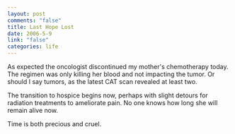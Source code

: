 ```yaml
--- 
layout: post
comments: "false"
title: Last Hope Lost
date: 2006-5-9
link: "false"
categories: life
---
```

As expected the oncologist discontinued my mother's chemotherapy today. The regimen was only killing her blood and not impacting the tumor. Or should I say tumors, as the latest CAT scan revealed at least two.

The transition to hospice begins now, perhaps with slight detours for radiation treatments to ameliorate pain. No one knows how long she will remain alive now.

Time is both precious and cruel.
